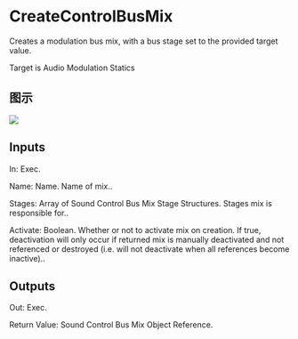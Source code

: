 # CreateControlBusMix

Creates a modulation bus mix, with a bus stage set to the provided target value.

Target is Audio Modulation Statics

## 图示

![]($-20221218-18032574.png)

## Inputs

In: Exec.

Name: Name. Name of mix..

Stages: Array of Sound Control Bus Mix Stage Structures. Stages mix is responsible for..

Activate: Boolean. Whether or not to activate mix on creation. If true, deactivation will only occur if returned mix is manually deactivated and not referenced or destroyed (i.e. will not deactivate when all references become inactive)..  

## Outputs

Out: Exec.

Return Value: Sound Control Bus Mix Object Reference.

